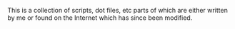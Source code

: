 This is a collection of scripts, dot files, etc parts of which are either written by me or found on the Internet which has since been modified.
